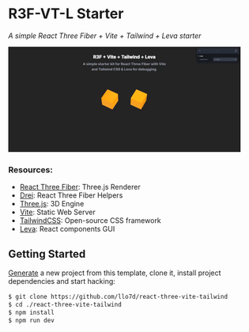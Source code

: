 # R3F-VT-L Starter

_A simple React Three Fiber + Vite + Tailwind + Leva starter_

<img src="/public/preview.gif" alt="Preview" width="470" height="213" />

### Resources:

- [React Three Fiber](https://docs.pmnd.rs/react-three-fiber/): Three.js Renderer
- [Drei](https://github.com/pmndrs/drei): React Three Fiber Helpers
- [Three.js](https://threejs.org/docs/index.html#manual/en/introduction/Creating-a-scene): 3D Engine
- [Vite](https://vitejs.dev/guide/): Static Web Server
- [TailwindCSS](https://tailwindcss.com/): Open-source CSS framework
- [Leva](https://github.com/pmndrs/leva): React components GUI 


## Getting Started

[Generate](https://github.com/llo7d/react-three-vite-tailwind) a new project
from this template, clone it, install project dependencies and start hacking:

```
$ git clone https://github.com/llo7d/react-three-vite-tailwind
$ cd ./react-three-vite-tailwind 
$ npm install
$ npm run dev
```
